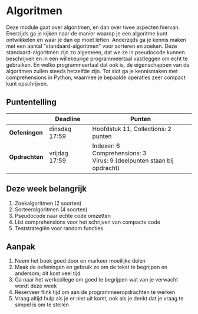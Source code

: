 # Algoritmen

Deze module gaat over algoritmen, en dan over twee aspecten hiervan. Enerzijds ga je kijken naar de manier waarop je een algoritme kunt ontwikkelen en waar je dan op moet letten. Anderzijds ga je kennis maken met een aantal "standaard-algoritmen" voor sorteren en zoeken. Deze standaard-algoritmen zijn zo algemeen, dat we ze in pseudocode kunnen beschrijven en in een willekeurige programmeertaal vastleggen om echt te gebruiken. En welke programmeertaal dat ook is, de eigenschappen van de algoritmen zullen steeds hetzelfde zijn. Tot slot ga je kennismaken met comprehensions in Python, waarmee je bepaalde operaties zeer compact kunt opschrijven.

## Puntentelling

|                | Deadline             | Punten                                                                                                      |
|----------------|----------------------|-------------------------------------------------------------------------------------------------------------|
| **Oefeningen** | dinsdag 17:59        | Hoofdstuk 11, Collections: 2 punten             |
| **Opdrachten** | vrijdag 17:59        | Indexer: 6<br>Comprehensions: 3<br>Virus: 9 (deelpunten staan bij opdracht)        |

## Deze week belangrijk

1. Zoekalgoritmen (2 soorten)
2. Sorteeralgoritmen (4 soorten)
3. Pseudocode naar echte code omzetten
4. List comprehensions voor het schrijven van compacte code
5. Teststrategiën voor random functies

## Aanpak

1. Neem het boek goed door en markeer moeilijke delen
2. Maak de oefeningen en gebruik ze om de tekst te begrijpen en andersom; dit kost veel tijd
3. Ga naar het werkcollege om goed te begrijpen wat van je verwacht wordt deze week
4. Reserveer flink tijd om aan de programmeeropdrachten te werken
5. Vraag altijd hulp als je er niet uit komt, ook als je denkt dat je vraag te simpel is om te stellen
